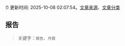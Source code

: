 :alarm_clock: 更新时间: 2025-10-08 02:07:54。[文章来源](/README.md)、[文章分类](/TAGS.md)

## 报告


> 关键字：`报告`、`月报`



